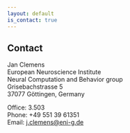 ```yaml
---
layout: default
is_contact: true
---
```


## Contact

Jan Clemens   
European Neuroscience Institute   
Neural Computation and Behavior group   
Grisebachstrasse 5   
37077 Göttingen, Germany

Office: 3.503   
Phone: +49 551 39 61351   
Email: j.clemens@eni-g.de   
